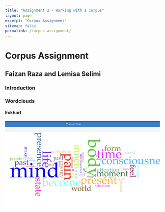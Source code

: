 ```yaml
---
title: "Assignment 2 - Working with a Corpus"
layout: page
excerpt: "Corpus Assignment"
sitemap: false
permalink: /corpus-assignment/
---
```


# Corpus Assignment
## Faizan Raza and Lemisa Selimi

### Introduction


### Wordclouds

#### Eckhart

<img src="/wordclouds/Power of Now.png"/>